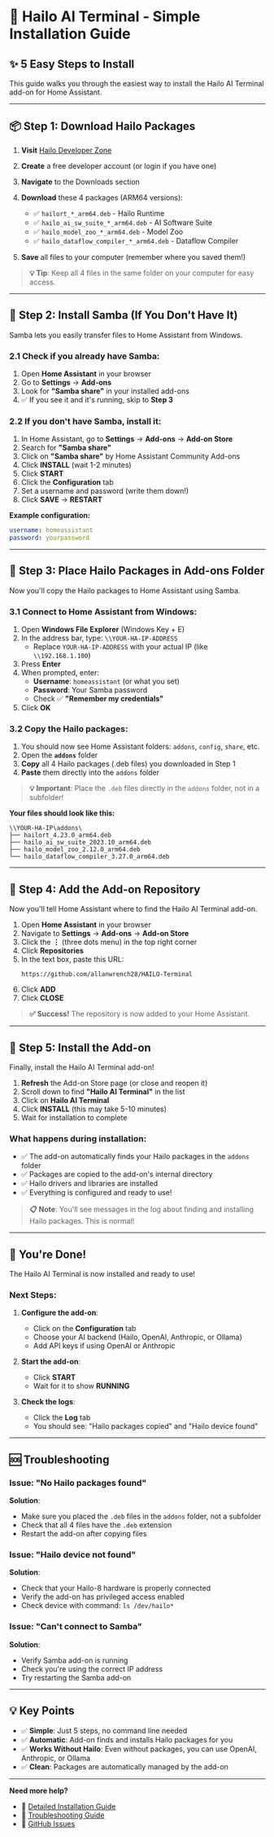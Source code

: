 # 🚀 Hailo AI Terminal - Simple Installation Guide

## ✨ 5 Easy Steps to Install

This guide walks you through the easiest way to install the Hailo AI Terminal add-on for Home Assistant.

---

## 📦 Step 1: Download Hailo Packages

1. **Visit** [Hailo Developer Zone](https://hailo.ai/developer-zone/)
2. **Create** a free developer account (or login if you have one)
3. **Navigate** to the Downloads section
4. **Download** these 4 packages (ARM64 versions):
   - ✅ `hailort_*_arm64.deb` - Hailo Runtime
   - ✅ `hailo_ai_sw_suite_*_arm64.deb` - AI Software Suite
   - ✅ `hailo_model_zoo_*_arm64.deb` - Model Zoo
   - ✅ `hailo_dataflow_compiler_*_arm64.deb` - Dataflow Compiler

5. **Save** all files to your computer (remember where you saved them!)

> **💡 Tip**: Keep all 4 files in the same folder on your computer for easy access.

---

## 🔌 Step 2: Install Samba (If You Don't Have It)

Samba lets you easily transfer files to Home Assistant from Windows.

### 2.1 Check if you already have Samba:
1. Open **Home Assistant** in your browser
2. Go to **Settings** → **Add-ons**
3. Look for **"Samba share"** in your installed add-ons
4. ✅ If you see it and it's running, skip to **Step 3**

### 2.2 If you don't have Samba, install it:
1. In Home Assistant, go to **Settings** → **Add-ons** → **Add-on Store**
2. Search for **"Samba share"**
3. Click on **"Samba share"** by Home Assistant Community Add-ons
4. Click **INSTALL** (wait 1-2 minutes)
5. Click **START**
6. Click the **Configuration** tab
7. Set a username and password (write them down!)
8. Click **SAVE** → **RESTART**

**Example configuration:**
```yaml
username: homeassistant
password: yourpassword
```

---

## 📁 Step 3: Place Hailo Packages in Add-ons Folder

Now you'll copy the Hailo packages to Home Assistant using Samba.

### 3.1 Connect to Home Assistant from Windows:
1. Open **Windows File Explorer** (Windows Key + E)
2. In the address bar, type: `\\YOUR-HA-IP-ADDRESS`
   - Replace `YOUR-HA-IP-ADDRESS` with your actual IP (like `\\192.168.1.100`)
3. Press **Enter**
4. When prompted, enter:
   - **Username**: `homeassistant` (or what you set)
   - **Password**: Your Samba password
   - Check ✅ **"Remember my credentials"**
5. Click **OK**

### 3.2 Copy the Hailo packages:
1. You should now see Home Assistant folders: `addons`, `config`, `share`, etc.
2. Open the **`addons`** folder
3. **Copy** all 4 Hailo packages (.deb files) you downloaded in Step 1
4. **Paste** them directly into the `addons` folder

> **💡 Important**: Place the `.deb` files directly in the `addons` folder, not in a subfolder!

**Your files should look like this:**
```
\\YOUR-HA-IP\addons\
├── hailort_4.23.0_arm64.deb
├── hailo_ai_sw_suite_2023.10_arm64.deb
├── hailo_model_zoo_2.12.0_arm64.deb
└── hailo_dataflow_compiler_3.27.0_arm64.deb
```

---

## 🏪 Step 4: Add the Add-on Repository

Now you'll tell Home Assistant where to find the Hailo AI Terminal add-on.

1. Open **Home Assistant** in your browser
2. Navigate to **Settings** → **Add-ons** → **Add-on Store**
3. Click the **⋮** (three dots menu) in the top right corner
4. Click **Repositories**
5. In the text box, paste this URL:
   ```
   https://github.com/allanwrench28/HAILO-Terminal
   ```
6. Click **ADD**
7. Click **CLOSE**

> **✅ Success!** The repository is now added to your Home Assistant.

---

## 🎯 Step 5: Install the Add-on

Finally, install the Hailo AI Terminal add-on!

1. **Refresh** the Add-on Store page (or close and reopen it)
2. Scroll down to find **"Hailo AI Terminal"** in the list
3. Click on **Hailo AI Terminal**
4. Click **INSTALL** (this may take 5-10 minutes)
5. Wait for installation to complete

### What happens during installation:
- ✅ The add-on automatically finds your Hailo packages in the `addons` folder
- ✅ Packages are copied to the add-on's internal directory
- ✅ Hailo drivers and libraries are installed
- ✅ Everything is configured and ready to use!

> **📋 Note**: You'll see messages in the log about finding and installing Hailo packages. This is normal!

---

## 🎉 You're Done!

The Hailo AI Terminal is now installed and ready to use!

### Next Steps:

1. **Configure the add-on**:
   - Click on the **Configuration** tab
   - Choose your AI backend (Hailo, OpenAI, Anthropic, or Ollama)
   - Add API keys if using OpenAI or Anthropic

2. **Start the add-on**:
   - Click **START**
   - Wait for it to show **RUNNING**

3. **Check the logs**:
   - Click the **Log** tab
   - You should see: "Hailo packages copied" and "Hailo device found"

---

## 🆘 Troubleshooting

### Issue: "No Hailo packages found"
**Solution**: 
- Make sure you placed the `.deb` files in the `addons` folder, not a subfolder
- Check that all 4 files have the `.deb` extension
- Restart the add-on after copying files

### Issue: "Hailo device not found"
**Solution**:
- Check that your Hailo-8 hardware is properly connected
- Verify the add-on has privileged access enabled
- Check device with command: `ls /dev/hailo*`

### Issue: "Can't connect to Samba"
**Solution**:
- Verify Samba add-on is running
- Check you're using the correct IP address
- Try restarting the Samba add-on

---

## 💡 Key Points

- ✅ **Simple**: Just 5 steps, no command line needed
- ✅ **Automatic**: Add-on finds and installs Hailo packages for you
- ✅ **Works Without Hailo**: Even without packages, you can use OpenAI, Anthropic, or Ollama
- ✅ **Clean**: Packages are automatically managed by the add-on

---

**Need more help?** 
- 📖 [Detailed Installation Guide](docs/INSTALLATION.md)
- 🔧 [Troubleshooting Guide](docs/TROUBLESHOOTING.md)
- 💬 [GitHub Issues](https://github.com/allanwrench28/HAILO-Terminal/issues)
